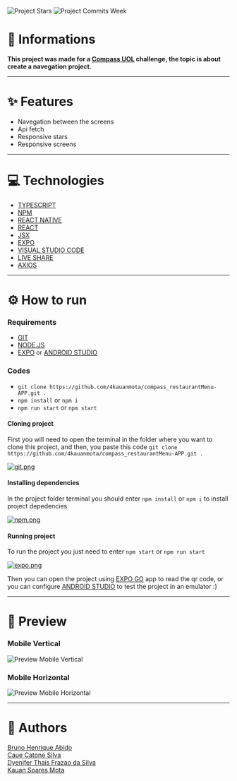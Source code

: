 ![Project Stars](https://img.shields.io/github/stars/4kauanmota/compass_restaurantMenu-APPP?color=1e90ff) ![Project Commits Week](https://img.shields.io/github/commit-activity/w/4kauanmota/compass_restaurantMenu-APPP?color=1e90ff)

# 📄 **Informations**
**This project was made for a [Compass UOL](https://compass.uol/en/home/) challenge, the topic is about create a navegation project.**

---

# ✨ **Features**
+ Navegation between the screens
+ Api fetch
+ Responsive stars
+ Responsive screens

---

# 💻 **Technologies**
+ [TYPESCRIPT](https://www.typescriptlang.org/)
+ [NPM](https://www.npmjs.com/)
+ [REACT NATIVE](https://reactnative.dev/)
+ [REACT](https://react.dev/)
+ [JSX](https://pt-br.legacy.reactjs.org/docs/introducing-jsx.html)
+ [EXPO](https://expo.dev/)
+ [VISUAL STUDIO CODE](https://code.visualstudio.com/)
+ [LIVE SHARE](https://code.visualstudio.com/learn/collaboration/live-share)
+ [AXIOS](https://axios-http.com)

---

# ⚙️ **How to run**
### Requirements
+ [GIT](https://git-scm.com/)
+ [NODE.JS](https://nodejs.org/en)
+ [EXPO](https://expo.dev/client) or [ANDROID STUDIO](https://developer.android.com/studio)

### Codes
+ `git clone https://github.com/4kauanmota/compass_restaurantMenu-APP.git .`
+ `npm install` or `npm i`
+ `npm run start` or `npm start`

#### Cloning project
First you will need to open the terminal in the folder where you want to clone this project, and then, you paste this code `git clone https://github.com/4kauanmota/compass_restaurantMenu-APP.git .`

[![git.png](https://i.postimg.cc/BZ7yTBhb/git.png)](https://postimg.cc/py8qxzMM)

#### Installing dependencies
In the project folder terminal you should enter `npm install` or `npm i` to install project depedencies

[![npm.png](https://i.postimg.cc/MKhF4KJ8/npm.png)](https://postimg.cc/crBhtWJD)

#### Running project
To run the project you just need to enter `npm start` or `npm run start`

[![expo.png](https://i.postimg.cc/Pqm30bTR/expo.png)](https://postimg.cc/HJk9yyJw)

Then you can open the project using [EXPO GO](https://expo.dev/client) app to read the qr code, or you can configure [ANDROID STUDIO](https://developer.android.com/studio) to test the project in an emulator :)


---

# 👀 **Preview**
### Mobile Vertical
![Preview Mobile Vertical](https://i.postimg.cc/Fzd87XFQ/mv.gif)

### Mobile Horizontal
![Preview Mobile Horizontal](https://i.postimg.cc/rphQ2ZGX/mh.gif)

---

# 📝 **Authors**
[Bruno Henrique Abido](https://github.com/BrunoAbido) <br>
[Caue Catone Silva](https://github.com/cauesilva1) <br>
[Dyenifer Thais Frazao da Silva](https://github.com/iShellyX) <br>
[Kauan Soares Mota](https://github.com/4kauanmota)
